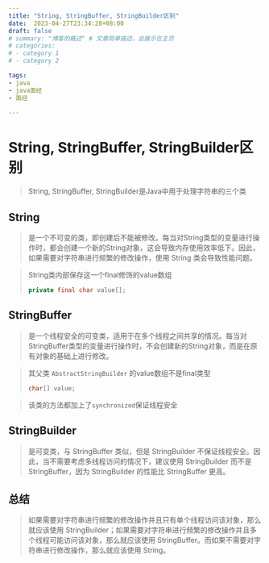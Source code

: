 ```yaml
---
title: "String, StringBuffer, StringBuilder区别"
date:  2023-04-27T23:34:28+08:00
draft: false
# summary: "博客的概述" # 文章简单描述，会展示在主页
# categories:
# - category 1
# - category 2

tags:
- java
- java面经
- 面经

---
```


# String, StringBuffer, StringBuilder区别

>String, StringBuffer, StringBuilder是Java中用于处理字符串的三个类

## String 
>是一个不可变的类，即创建后不能被修改。每当对String类型的变量进行操作时，都会创建一个新的String对象，这会导致内存使用效率低下。因此，如果需要对字符串进行频繁的修改操作，使用 String 类会导致性能问题。

>String类内部保存这一个final修饰的value数组
>```java
> private final char value[];
>```

## StringBuffer
>是一个线程安全的可变类，适用于在多个线程之间共享的情况。每当对StringBuffer类型的变量进行操作时，不会创建新的String对象，而是在原有对象的基础上进行修改。

>其父类 `AbstractStringBuilder` 的value数组不是final类型
>```java
>char[] value;
>```

>该类的方法都加上了`synchronized`保证线程安全

## StringBuilder
>是可变类，与 StringBuffer 类似，但是 StringBuilder 不保证线程安全。因此，当不需要考虑多线程访问的情况下，建议使用 StringBuilder 而不是 StringBuffer，因为 StringBuilder 的性能比 StringBuffer 更高。

## 总结
>如果需要对字符串进行频繁的修改操作并且只有单个线程访问该对象，那么就应该使用 StringBuilder；如果需要对字符串进行频繁的修改操作并且多个线程可能访问该对象，那么就应该使用 StringBuffer。而如果不需要对字符串进行修改操作，那么就应该使用 String。